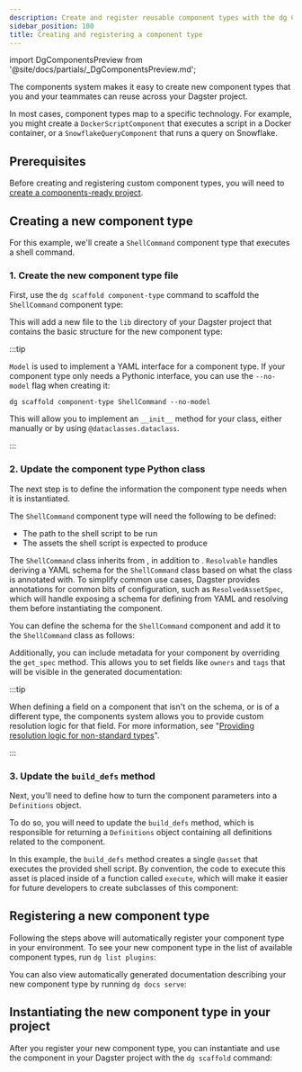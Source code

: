 ```yaml
---
description: Create and register reusable component types with the dg CLI.
sidebar_position: 100
title: Creating and registering a component type
---
```


import DgComponentsPreview from '@site/docs/partials/\_DgComponentsPreview.md';

<DgComponentsPreview />

The components system makes it easy to create new component types that you and your teammates can reuse across your Dagster project.

In most cases, component types map to a specific technology. For example, you might create a `DockerScriptComponent` that executes a script in a Docker container, or a `SnowflakeQueryComponent` that runs a query on Snowflake.

## Prerequisites

Before creating and registering custom component types, you will need to [create a components-ready project](/guides/labs/dg/creating-a-project).

## Creating a new component type

For this example, we'll create a `ShellCommand` component type that executes a shell command.

### 1. Create the new component type file

First, use the `dg scaffold component-type` command to scaffold the `ShellCommand` component type:

<CliInvocationExample path="docs_snippets/docs_snippets/guides/components/shell-script-component/1-dg-scaffold-shell-command.txt" />

This will add a new file to the `lib` directory of your Dagster project that contains the basic structure for the new component type:

<CodeExample
  path="docs_snippets/docs_snippets/guides/components/shell-script-component/2-shell-command-empty.py"
  language="python"
  title="my_component_library/lib/shell_command.py"
/>

:::tip

`Model` is used to implement a YAML interface for a component type. If your component type only needs a Pythonic interface, you can use the `--no-model` flag when creating it:

```
dg scaffold component-type ShellCommand --no-model
```

This will allow you to implement an `__init__` method for your class, either manually or by using `@dataclasses.dataclass`.

:::

### 2. Update the component type Python class

The next step is to define the information the component type needs when it is instantiated.

The `ShellCommand` component type will need the following to be defined:

- The path to the shell script to be run
- The assets the shell script is expected to produce

The `ShellCommand` class inherits from <PyObject section="resolved" module="dagster.components" object="Resolvable" />, in addition to <PyObject section="components" module="dagster.components" object="Component" />. `Resolvable` handles deriving a YAML schema for the `ShellCommand` class based on what the class is annotated with. To simplify common use cases, Dagster provides annotations for common bits of configuration, such as `ResolvedAssetSpec`, which will handle exposing a schema for defining <PyObject section="assets" module="dagster" object="AssetSpec" pluralize /> from YAML and resolving them before instantiating the component.

You can define the schema for the `ShellCommand` component and add it to the `ShellCommand` class as follows:

<CodeExample
  path="docs_snippets/docs_snippets/guides/components/shell-script-component/with-config-schema.py"
  language="python"
  title="my_component_library/lib/shell_command.py"
/>

Additionally, you can include metadata for your component by overriding the `get_spec` method. This allows you to set fields like `owners` and `tags` that will be visible in the generated documentation:

<CodeExample
  path="docs_snippets/docs_snippets/guides/components/shell-script-component/with-config-schema-meta.py"
  language="python"
  title="my_component_library/lib/shell_command.py"
/>

:::tip

When defining a field on a component that isn't on the schema, or is of a different type, the components system allows you to provide custom resolution logic for that field. For more information, see "[Providing resolution logic for non-standard types](/guides/labs/components/creating-new-component-types/component-type-customization#providing-resolution-logic-for-non-standard-types)".

:::

### 3. Update the `build_defs` method

Next, you'll need to define how to turn the component parameters into a `Definitions` object.

To do so, you will need to update the `build_defs` method, which is responsible for returning a `Definitions` object containing all definitions related to the component.

In this example, the `build_defs` method creates a single `@asset` that executes the provided shell script. By convention, the code to execute this asset is placed inside of a function called `execute`, which will make it easier for future developers to create subclasses of this component:

<CodeExample
  path="docs_snippets/docs_snippets/guides/components/shell-script-component/with-build-defs.py"
  language="python"
  title="my_component_library/lib/shell_command.py"
/>

## Registering a new component type

Following the steps above will automatically register your component type in your environment. To see your new component type in the list of available component types, run `dg list plugins`:

<CliInvocationExample path="docs_snippets/docs_snippets/guides/components/shell-script-component/3-dg-list-plugins.txt" />

You can also view automatically generated documentation describing your new component type by running `dg docs serve`:

<CliInvocationExample contents="dg docs serve" />

## Instantiating the new component type in your project

After you register your new component type, you can instantiate and use the component in your Dagster project with the `dg scaffold` command:

<CliInvocationExample path="docs_snippets/docs_snippets/guides/components/shell-script-component/4-scaffold-instance-of-component.txt" />
